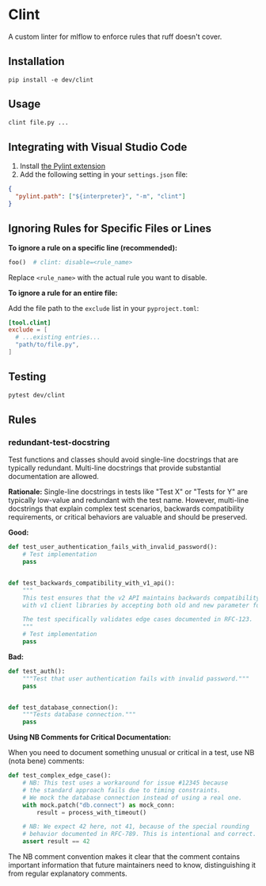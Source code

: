 # Clint

A custom linter for mlflow to enforce rules that ruff doesn't cover.

## Installation

```
pip install -e dev/clint
```

## Usage

```bash
clint file.py ...
```

## Integrating with Visual Studio Code

1. Install [the Pylint extension](https://marketplace.visualstudio.com/items?itemName=ms-python.pylint)
2. Add the following setting in your `settings.json` file:

```json
{
  "pylint.path": ["${interpreter}", "-m", "clint"]
}
```

## Ignoring Rules for Specific Files or Lines

**To ignore a rule on a specific line (recommended):**

```python
foo()  # clint: disable=<rule_name>
```

Replace `<rule_name>` with the actual rule you want to disable.

**To ignore a rule for an entire file:**

Add the file path to the `exclude` list in your `pyproject.toml`:

```toml
[tool.clint]
exclude = [
  # ...existing entries...
  "path/to/file.py",
]
```

## Testing

```bash
pytest dev/clint
```

## Rules

### redundant-test-docstring

Test functions and classes should avoid single-line docstrings that are typically redundant.
Multi-line docstrings that provide substantial documentation are allowed.

**Rationale:** Single-line docstrings in tests like "Test X" or "Tests for Y" are typically low-value and redundant with the test name. However, multi-line docstrings that explain complex test scenarios, backwards compatibility requirements, or critical behaviors are valuable and should be preserved.

**Good:**

```python
def test_user_authentication_fails_with_invalid_password():
    # Test implementation
    pass


def test_backwards_compatibility_with_v1_api():
    """
    This test ensures that the v2 API maintains backwards compatibility
    with v1 client libraries by accepting both old and new parameter formats.

    The test specifically validates edge cases documented in RFC-123.
    """
    # Test implementation
    pass
```

**Bad:**

```python
def test_auth():
    """Test that user authentication fails with invalid password."""
    pass


def test_database_connection():
    """Tests database connection."""
    pass
```

**Using NB Comments for Critical Documentation:**

When you need to document something unusual or critical in a test, use NB (nota bene) comments:

```python
def test_complex_edge_case():
    # NB: This test uses a workaround for issue #12345 because
    # the standard approach fails due to timing constraints.
    # We mock the database connection instead of using a real one.
    with mock.patch("db.connect") as mock_conn:
        result = process_with_timeout()

    # NB: We expect 42 here, not 41, because of the special rounding
    # behavior documented in RFC-789. This is intentional and correct.
    assert result == 42
```

The NB comment convention makes it clear that the comment contains important information that future maintainers need to know, distinguishing it from regular explanatory comments.
